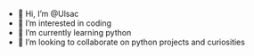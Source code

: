 - 👋 Hi, I’m @Ulsac
- 👀 I’m interested in coding
- 🌱 I’m currently learning python
- 💞️ I’m looking to collaborate on python projects and curiosities

<!---
Ulsac/Ulsac is a ✨ special ✨ repository because its `README.md` (this file) appears on your GitHub profile.
You can click the Preview link to take a look at your changes.
--->
